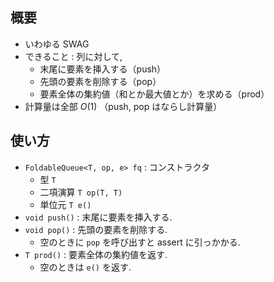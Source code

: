 ## 概要
- いわゆる SWAG
- できること : 列に対して,
  - 末尾に要素を挿入する（push）
  - 先頭の要素を削除する（pop）
  - 要素全体の集約値（和とか最大値とか）を求める（prod）
- 計算量は全部 $O(1)$ （push, pop はならし計算量）

## 使い方
- `FoldableQueue<T, op, e> fq` : コンストラクタ
  - 型 `T`
  - 二項演算 `T op(T, T)`
  - 単位元 `T e()`
- `void push()` : 末尾に要素を挿入する.
- `void pop()` : 先頭の要素を削除する.
  - 空のときに `pop` を呼び出すと assert に引っかかる.
- `T prod()` : 要素全体の集約値を返す.
  - 空のときは `e()` を返す.
